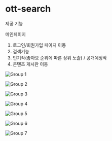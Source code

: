 # ott-search

제공 기능


메인페이지
1. 로그인/회원가입 페이지 이동
2. 검색기능
3. 인기작(좋아요 순위에 따른 상위 노출) / 공개예정작
4. 콘텐츠 게시판 이동
   
![Group 1](https://github.com/suover/ott-search/assets/159120751/f803081b-a565-4659-b5c2-c153404598a1)


![Group 2](https://github.com/suover/ott-search/assets/159120751/d53dec88-866b-4d07-a3dc-af0baa650576)


![Group 3](https://github.com/suover/ott-search/assets/159120751/1f964294-d524-4e28-8b6b-bcea7fb75323)


![Group 4](https://github.com/suover/ott-search/assets/159120751/74aef22d-eedb-4702-93f8-2d13211d6d92)


![Group 5](https://github.com/suover/ott-search/assets/159120751/32e04738-5507-40d1-ac74-5b4750ed363b)


![Group 6](https://github.com/suover/ott-search/assets/159120751/2a7f0cd1-4fc9-4d86-b6ac-82b3ecfb3e87)


![Group 7](https://github.com/suover/ott-search/assets/159120751/12b0c849-c4ef-44ed-897f-c86409af84c2)
